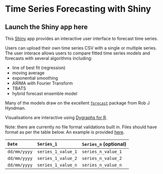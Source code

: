 # Time Series Forecasting with Shiny

## Launch the Shiny app here

This <a href="http://shiny.rstudio.com/" target="_blank">Shiny</a> app provides an interactive user interface to forecast time series. 
  
Users can upload their own time series CSV with a single or multiple series. The user interace allows users to compare fitted time series models and forecasts with several algorithms including:
- line of best fit (regression)
- moving average
- exponential smoothing
- ARIMA with Fourier Transform
- TBATS
- hybrid forecast ensemble model

Many of the models draw on the excellent <a href="http://robjhyndman.com/software/forecast/" target="_blank">```forecast```</a> package from Rob J Hyndman.
  
Visualisations are interactive using <a href="https://rstudio.github.io/dygraphs/" target="_blank">Dygraphs for R</a>.

Note: there are currently no file format validations built in. Files should have format as per the table below. An example is provided <a href="https://raw.githubusercontent.com/rjshanahan/Time-Series-Forecasting-with-Shiny/master/TIME_SERIES_DUMMY.csv" target="_blank">here</a>. 
  
|```Date```								| ```Series_1```| ```Series_n``` (optional) |
|:---------------------------------------------------|:-------|:---------------------|
|```dd/mm/yyyy```| ```series_1_value_1```	|	```series_n_value_1```|
|```dd/mm/yyyy```| ```series_1_value_2```	|	```series_n_value_2```|
|```dd/mm/yyyy```| ```series_1_value_n```	|	```series_n_value_n```|

